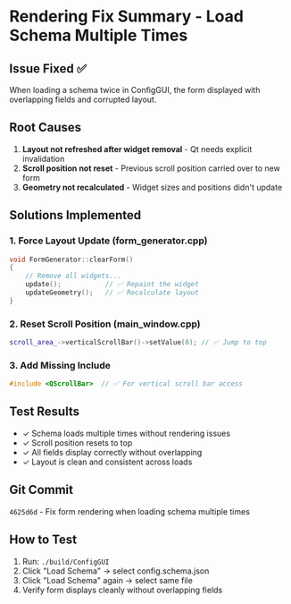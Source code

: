 # Rendering Fix Summary - Load Schema Multiple Times

## Issue Fixed ✅
When loading a schema twice in ConfigGUI, the form displayed with overlapping fields and corrupted layout.

## Root Causes
1. **Layout not refreshed after widget removal** - Qt needs explicit invalidation
2. **Scroll position not reset** - Previous scroll position carried over to new form
3. **Geometry not recalculated** - Widget sizes and positions didn't update

## Solutions Implemented

### 1. Force Layout Update (form_generator.cpp)
```cpp
void FormGenerator::clearForm()
{
    // Remove all widgets...
    update();           // ✅ Repaint the widget
    updateGeometry();   // ✅ Recalculate layout
}
```

### 2. Reset Scroll Position (main_window.cpp)
```cpp
scroll_area_->verticalScrollBar()->setValue(0); // ✅ Jump to top
```

### 3. Add Missing Include
```cpp
#include <QScrollBar>  // ✅ For vertical scroll bar access
```

## Test Results
- ✓ Schema loads multiple times without rendering issues
- ✓ Scroll position resets to top
- ✓ All fields display correctly without overlapping
- ✓ Layout is clean and consistent across loads

## Git Commit
`4625d6d` - Fix form rendering when loading schema multiple times

## How to Test
1. Run: `./build/ConfigGUI`
2. Click "Load Schema" → select config.schema.json
3. Click "Load Schema" again → select same file
4. Verify form displays cleanly without overlapping fields
